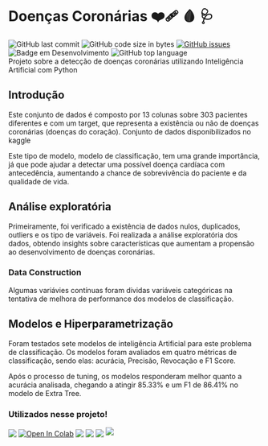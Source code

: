 # Doenças Coronárias :mending_heart: 	:drop_of_blood: :stethoscope:
![GitHub last commit](https://img.shields.io/github/last-commit/MEziliano/regressao-internacao_SUS?style=for-the-badge)
![GitHub code size in bytes](https://img.shields.io/github/languages/code-size/MEziliano/regressao-internacao_SUS?style=for-the-badge)
[![GitHub issues](https://img.shields.io/github/issues/MEziliano/regressao-internacao_SUS?style=for-the-badge)](https://github.com/MEziliano/regressao-internacao_SUS/issues)
![Badge em Desenvolvimento](https://img.shields.io/badge/Status%20-Finished!-brightgreen?style=for-the-badge)
![GitHub top language](https://img.shields.io/github/languages/top/MEziliano/regressao-internacao_SUS?style=for-the-badge) </br>
Projeto sobre a detecção de doenças coronárias utilizando Inteligência Artificial com Python <br>

<h2> Introdução </h2>
Este conjunto de dados é composto por 13 colunas sobre 303 pacientes diferentes e com um target, que representa a existência ou não de doenças coronárias (doenças do coração). Conjunto de dados disponibilizados no kaggle 

Este tipo de modelo, modelo de classificação, tem uma grande importância, já que pode ajudar a detectar uma possível doença cardíaca com antecedência, aumentando a chance de sobrevivência do paciente e da qualidade de vida.

<h2> Análise exploratória </h2>
Primeiramente, foi verificado a existência de dados nulos, duplicados, outliers e os tipo de variáveis. Foi realizada a análise exploratória dos dados, obtendo insights sobre características que aumentam a propensão ao desenvolvimento de doenças coronárias. 
<h3> Data Construction</h3>
Algumas variávies contínuas foram dividas variáveis categóricas na tentativa de melhora de performance dos modelos de classificação.  

<h2> Modelos e Hiperparametrização </h2>
Foram testados sete modelos de inteligência Artificial para este problema de classificação. Os modelos foram avaliados em quatro métricas de classificação, sendo elas: acurácia, Precisão, Revocação e F1 Score.  

Após o processo de tuning, os modelos responderam melhor quanto a acurácia analisada, chegando a atingir 85.33% e um F1 de 86.41% no modelo de Extra Tree. 

<h3> Utilizados nesse projeto! </h3>

<a href="https://www.kaggle.com/chingchunyeh/heart-disease-report/data"><img align="center" src="https://img.shields.io/badge/Kaggle-20BEFF?style=for-the-badge&logo=Kaggle&logoColor=white"></a>
<a href="https://colab.research.google.com/drive/1Mlj9hkHyPX7AiYvmwCotn0UeSJNAImuL"><img align="center" src="https://img.shields.io/badge/Colab-F9AB00?style=for-the-badge&logo=googlecolab&color=525252" alt="Open In Colab"/></a> 
<img align="center" src="https://img.shields.io/badge/Pandas-2C2D72?style=for-the-badge&logo=pandas&logoColor=white" target="_blank">
<img align="center" src="https://img.shields.io/badge/Numpy-777BB4?style=for-the-badge&logo=numpy&logoColor=white" target="_blank">
<img align="center" src="https://img.shields.io/badge/scikit_learn-F7931E?style=for-the-badge&logo=scikit-learn&logoColor=white" target="_blank"> 
<a href="https://medium.com/@murilosez06" target="_blank"><img src="https://img.shields.io/badge/Medium-12100E?style=for-the-badge&logo=medium&logoColor=white" target="_blank"></a>

